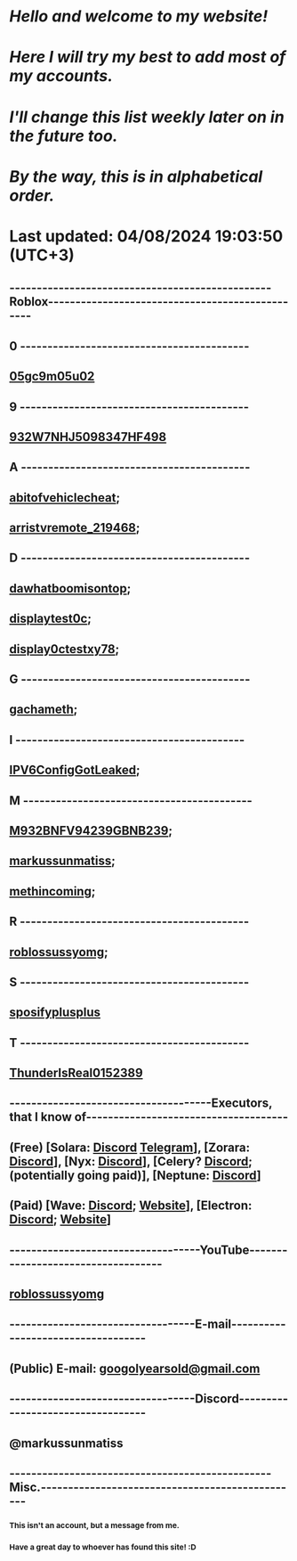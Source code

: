 # **_Hello and welcome to my website!_**

# **_Here I will try my best to add most of my accounts._**

# **_I'll change this list weekly later on in the future too._**

# **_By the way, this is in alphabetical order._**

# **Last updated: 04/08/2024 19:03:50 (UTC+3)**

## ------------------------------------------------Roblox------------------------------------------------

## 0 ------------------------------------------

## [05gc9m05u02](https://www.roblox.com/users/12566170/profile)

## 9 ------------------------------------------

## [932W7NHJ5098347HF498](https://www.roblox.com/users/5855925127/profile)

## A ------------------------------------------

## [abitofvehiclecheat](https://www.roblox.com/users/6055065446/profile);

## [arristvremote_219468](https://www.roblox.com/users/7070947401/profile);

## D ------------------------------------------

## [dawhatboomisontop](https://www.roblox.com/users/6162137615/profile);

## [displaytest0c](https://www.roblox.com/users/5134788949/profile);

## [display0ctestxy78](https://www.roblox.com/users/5157908370/profile);

## G ------------------------------------------

## [gachameth](https://www.roblox.com/users/5351699139/profile);

## I ------------------------------------------

## [IPV6ConfigGotLeaked](https://www.roblox.com/users/5868122895/profile);

## M ------------------------------------------

## [M932BNFV94239GBNB239](https://www.roblox.com/users/6008727051/profile);

## [markussunmatiss](https://www.roblox.com/users/323251463/profile);

## [methincoming](https://www.roblox.com/users/5276991569/profile);

## R ------------------------------------------

## [roblossussyomg](https://www.roblox.com/users/3361892199/profile);

## S ------------------------------------------

## [sposifyplusplus](https://www.roblox.com/users/7010289550/profile)

## T ------------------------------------------

## [ThunderIsReal0152389](https://www.roblox.com/users/7130664484/profile)

## -------------------------------------Executors, that I know of-------------------------------------

## (Free) [Solara: [Discord](https://discord.gg/) [Telegram](https://t.me/thesolara)], [Zorara: [Discord](https://discord.gg/getzorara)], [Nyx: [Discord](https://discord.gg/getnyx)], [Celery? [Discord](https://discord.gg/celery); (potentially going paid)], [Neptune: [Discord](https://discord.gg/getneptune)] 

## (Paid) [Wave: [Discord](https://discord.gg/ridethewave); [Website](https://getwave.gg)], [Electron: [Discord](https://discord.gg/electron); [Website](https://nocap.land/)]

## -----------------------------------YouTube-----------------------------------

## [roblossussyomg](https://www.youtube.com/@roblossussyomg)

## ----------------------------------E-mail-----------------------------------

## (Public) E-mail: googolyearsold@gmail.com

## ----------------------------------Discord----------------------------------

## @markussunmatiss

## ------------------------------------------------Misc.------------------------------------------------
### <sub>This isn't an account, but a message from me.</sub>
### <sub>Have a great day to whoever has found this site! :D</sub>
